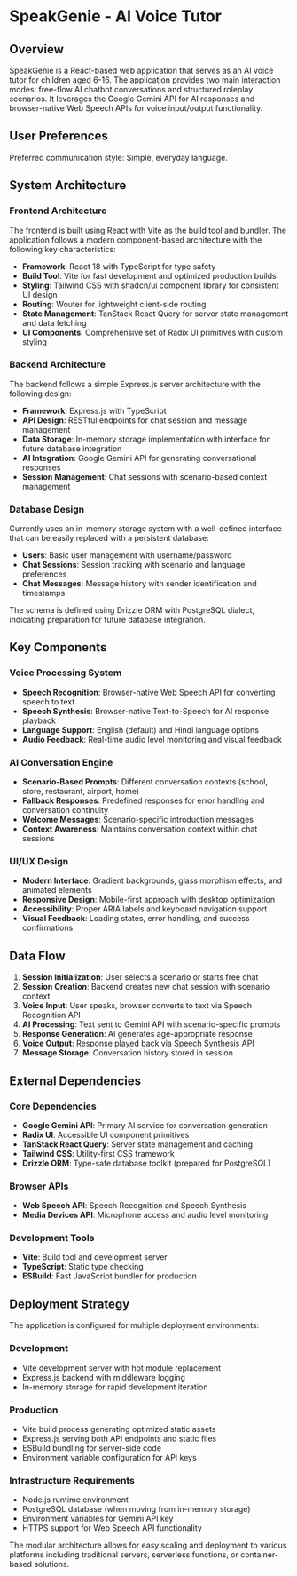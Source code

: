 # SpeakGenie - AI Voice Tutor

## Overview

SpeakGenie is a React-based web application that serves as an AI voice tutor for children aged 6-16. The application provides two main interaction modes: free-flow AI chatbot conversations and structured roleplay scenarios. It leverages the Google Gemini API for AI responses and browser-native Web Speech APIs for voice input/output functionality.

## User Preferences

Preferred communication style: Simple, everyday language.

## System Architecture

### Frontend Architecture
The frontend is built using React with Vite as the build tool and bundler. The application follows a modern component-based architecture with the following key characteristics:

- **Framework**: React 18 with TypeScript for type safety
- **Build Tool**: Vite for fast development and optimized production builds
- **Styling**: Tailwind CSS with shadcn/ui component library for consistent UI design
- **Routing**: Wouter for lightweight client-side routing
- **State Management**: TanStack React Query for server state management and data fetching
- **UI Components**: Comprehensive set of Radix UI primitives with custom styling

### Backend Architecture
The backend follows a simple Express.js server architecture with the following design:

- **Framework**: Express.js with TypeScript
- **API Design**: RESTful endpoints for chat session and message management
- **Data Storage**: In-memory storage implementation with interface for future database integration
- **AI Integration**: Google Gemini API for generating conversational responses
- **Session Management**: Chat sessions with scenario-based context management

### Database Design
Currently uses an in-memory storage system with a well-defined interface that can be easily replaced with a persistent database:

- **Users**: Basic user management with username/password
- **Chat Sessions**: Session tracking with scenario and language preferences
- **Chat Messages**: Message history with sender identification and timestamps

The schema is defined using Drizzle ORM with PostgreSQL dialect, indicating preparation for future database integration.

## Key Components

### Voice Processing System
- **Speech Recognition**: Browser-native Web Speech API for converting speech to text
- **Speech Synthesis**: Browser-native Text-to-Speech for AI response playback
- **Language Support**: English (default) and Hindi language options
- **Audio Feedback**: Real-time audio level monitoring and visual feedback

### AI Conversation Engine
- **Scenario-Based Prompts**: Different conversation contexts (school, store, restaurant, airport, home)
- **Fallback Responses**: Predefined responses for error handling and conversation continuity
- **Welcome Messages**: Scenario-specific introduction messages
- **Context Awareness**: Maintains conversation context within chat sessions

### UI/UX Design
- **Modern Interface**: Gradient backgrounds, glass morphism effects, and animated elements
- **Responsive Design**: Mobile-first approach with desktop optimization
- **Accessibility**: Proper ARIA labels and keyboard navigation support
- **Visual Feedback**: Loading states, error handling, and success confirmations

## Data Flow

1. **Session Initialization**: User selects a scenario or starts free chat
2. **Session Creation**: Backend creates new chat session with scenario context
3. **Voice Input**: User speaks, browser converts to text via Speech Recognition API
4. **AI Processing**: Text sent to Gemini API with scenario-specific prompts
5. **Response Generation**: AI generates age-appropriate response
6. **Voice Output**: Response played back via Speech Synthesis API
7. **Message Storage**: Conversation history stored in session

## External Dependencies

### Core Dependencies
- **Google Gemini API**: Primary AI service for conversation generation
- **Radix UI**: Accessible UI component primitives
- **TanStack React Query**: Server state management and caching
- **Tailwind CSS**: Utility-first CSS framework
- **Drizzle ORM**: Type-safe database toolkit (prepared for PostgreSQL)

### Browser APIs
- **Web Speech API**: Speech Recognition and Speech Synthesis
- **Media Devices API**: Microphone access and audio level monitoring

### Development Tools
- **Vite**: Build tool and development server
- **TypeScript**: Static type checking
- **ESBuild**: Fast JavaScript bundler for production

## Deployment Strategy

The application is configured for multiple deployment environments:

### Development
- Vite development server with hot module replacement
- Express.js backend with middleware logging
- In-memory storage for rapid development iteration

### Production
- Vite build process generating optimized static assets
- Express.js serving both API endpoints and static files
- ESBuild bundling for server-side code
- Environment variable configuration for API keys

### Infrastructure Requirements
- Node.js runtime environment
- PostgreSQL database (when moving from in-memory storage)
- Environment variables for Gemini API key
- HTTPS support for Web Speech API functionality

The modular architecture allows for easy scaling and deployment to various platforms including traditional servers, serverless functions, or container-based solutions.